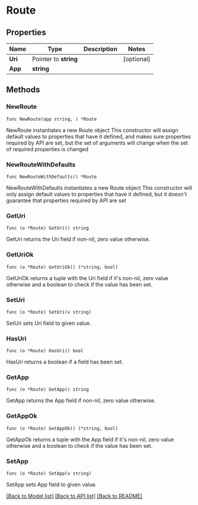 # Route

## Properties

Name | Type | Description | Notes
------------ | ------------- | ------------- | -------------
**Uri** | Pointer to **string** |  | [optional] 
**App** | **string** |  | 

## Methods

### NewRoute

`func NewRoute(app string, ) *Route`

NewRoute instantiates a new Route object
This constructor will assign default values to properties that have it defined,
and makes sure properties required by API are set, but the set of arguments
will change when the set of required properties is changed

### NewRouteWithDefaults

`func NewRouteWithDefaults() *Route`

NewRouteWithDefaults instantiates a new Route object
This constructor will only assign default values to properties that have it defined,
but it doesn't guarantee that properties required by API are set

### GetUri

`func (o *Route) GetUri() string`

GetUri returns the Uri field if non-nil, zero value otherwise.

### GetUriOk

`func (o *Route) GetUriOk() (*string, bool)`

GetUriOk returns a tuple with the Uri field if it's non-nil, zero value otherwise
and a boolean to check if the value has been set.

### SetUri

`func (o *Route) SetUri(v string)`

SetUri sets Uri field to given value.

### HasUri

`func (o *Route) HasUri() bool`

HasUri returns a boolean if a field has been set.

### GetApp

`func (o *Route) GetApp() string`

GetApp returns the App field if non-nil, zero value otherwise.

### GetAppOk

`func (o *Route) GetAppOk() (*string, bool)`

GetAppOk returns a tuple with the App field if it's non-nil, zero value otherwise
and a boolean to check if the value has been set.

### SetApp

`func (o *Route) SetApp(v string)`

SetApp sets App field to given value.



[[Back to Model list]](../README.md#documentation-for-models) [[Back to API list]](../README.md#documentation-for-api-endpoints) [[Back to README]](../README.md)



